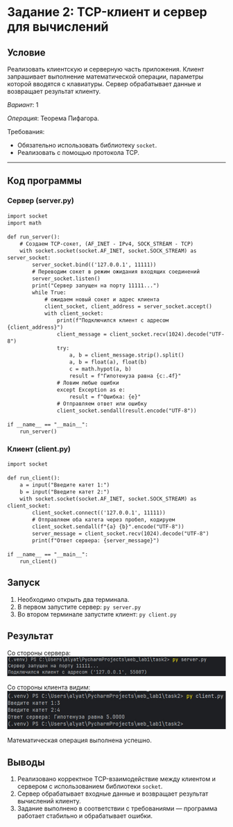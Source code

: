 # Задание 2: TCP-клиент и сервер для вычислений

## Условие

Реализовать клиентскую и серверную часть приложения. Клиент запрашивает выполнение математической операции, параметры которой вводятся с клавиатуры. Сервер обрабатывает данные и возвращает результат клиенту.

*Вариант*: 1

*Операция*: Теорема Пифагора.

Требования:

- Обязательно использовать библиотеку `socket`.
- Реализовать с помощью протокола TCP.
---

## Код программы

### Сервер (server.py)

```
import socket
import math

def run_server():
    # Создаем TCP-сокет, (AF_INET - IPv4, SOCK_STREAM - TCP)
    with socket.socket(socket.AF_INET, socket.SOCK_STREAM) as server_socket:
        server_socket.bind(('127.0.0.1', 11111))
        # Переводим сокет в режим ожидания входящих соединений
        server_socket.listen()
        print("Сервер запущен на порту 11111...")
        while True:
            # ожидаем новый сокет и адрес клиента
            client_socket, client_address = server_socket.accept()
            with client_socket:
                print(f"Подключился клиент с адресом {client_address}")
                client_message = client_socket.recv(1024).decode("UTF-8")
                try:
                    a, b = client_message.strip().split()
                    a, b = float(a), float(b)
                    c = math.hypot(a, b)
                    result = f"Гипотенуза равна {c:.4f}"
                # Ловим любые ошибки
                except Exception as e:
                    result = f"Ошибка: {e}"
                # Отправляем ответ или ошибку
                client_socket.sendall(result.encode("UTF-8"))

if __name__ == "__main__":
    run_server()
```
### Клиент (client.py)

```
import socket

def run_client():
    a = input("Введите катет 1:")
    b = input("Введите катет 2:")
    with socket.socket(socket.AF_INET, socket.SOCK_STREAM) as client_socket:
        client_socket.connect(('127.0.0.1', 11111))
        # Отправляем оба катета через пробел, кодируем
        client_socket.sendall(f"{a} {b}".encode("UTF-8"))
        server_message = client_socket.recv(1024).decode("UTF-8")
        print(f"Ответ сервера: {server_message}")

if __name__ == "__main__":
    run_client()
```
## Запуск

1. Необходимо открыть два терминала.
2. В первом запустите сервер:
`py server.py`
3. Во втором терминале запустите клиент:
`py client.py`

## Результат

Cо стороны сервера: ![task2_server](assets\task2_server.jpg)

Cо стороны клиента видим: ![task2_client](assets\task2_client.jpg)

Математическая операция выполнена успешно.

## Выводы

1. Реализовано корректное TCP-взаимодействие между клиентом и сервером с использованием библиотеки `socket`.
2. Сервер обрабатывает входные данные и возвращает результат вычислений клиенту.
3. Задание выполнено в соответствии с требованиями — программа работает стабильно и обрабатывает ошибки.




